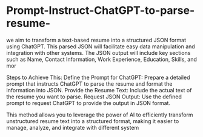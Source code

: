 # Prompt-Instruct-ChatGPT-to-parse-resume-
we aim to transform a text-based resume into a structured JSON format using ChatGPT. This parsed JSON will facilitate easy data manipulation and integration with other systems. The JSON output will include key sections such as Name, Contact Information, Work Experience, Education, Skills, and mor

Steps to Achieve This:
Define the Prompt for ChatGPT: Prepare a detailed prompt that instructs ChatGPT to parse the resume and format the information into JSON.
Provide the Resume Text: Include the actual text of the resume you want to parse.
Request JSON Output: Use the defined prompt to request ChatGPT to provide the output in JSON format.

This method allows you to leverage the power of AI to efficiently transform unstructured resume text into a structured format, making it easier to manage, analyze, and integrate with different system
